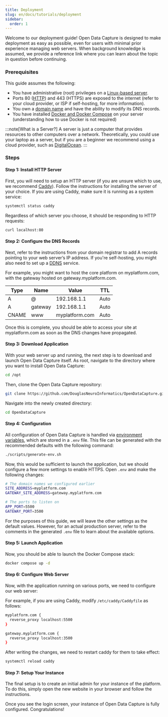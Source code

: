 ```yaml
---
title: Deployment
slug: en/docs/tutorials/deployment
sidebar:
  order: 1
---
```


Welcome to our deployment guide! Open Data Capture is designed to make deployment as easy as possible, even for users with minimal prior experience managing web servers. When background knowledge is assumed, we provide a reference link where you can learn about the topic in question before continuing.

### Prerequisites

This guide assumes the following:

- You have administrative (root) privileges on a [Linux-based server](https://developer.mozilla.org/en-US/docs/Learn/Common_questions/Web_mechanics/What_is_a_web_server).
- Ports 80 ([HTTP](https://developer.mozilla.org/en-US/docs/Web/HTTP)) and 443 (HTTPS) are exposed to the internet (refer to your cloud provider, or ISP if self-hosting, for more information).
- You own a [domain name](https://developer.mozilla.org/en-US/docs/Learn/Common_questions/Web_mechanics/What_is_a_domain_name) and have the ability to modify its DNS records.
- You have installed [Docker and Docker Compose](https://docs.docker.com/) on your server (understanding how to use Docker is not required)

:::note[What is a Server?]
A server is just a computer that provides resources to other computers over a network. Theoretically, you could use your laptop as a server, but if you are a beginner we recommend using a cloud provider, such as [DigitalOcean](https://www.digitalocean.com/).
:::

### Steps

#### Step 1: Install HTTP Server

First, you will need to setup an HTTP server (if you are unsure which to use, we recommend [Caddy](https://caddyserver.com/)). Follow the instructions for installing the server of your choice. If you are using Caddy, make sure it is running as a system service:

```sh
systemctl status caddy
```

Regardless of which server you choose, it should be responding to HTTP requests:

```sh
curl localhost:80
```

#### Step 2: Configure the DNS Records

Next, refer to the instructions from your domain registrar to add A records pointing to your web server’s IP address. If you're self-hosting, you might also need to set up a [DDNS](https://en.wikipedia.org/wiki/Dynamic_DNS) service.

For example, you might want to host the core platform on <span class="underline">myplatform.com</span>, with the gateway hosted on <span class="underline">gateway.myplatform.com</span>.

| **Type** | **Name** | **Value**      | **TTL** |
| -------- | -------- | -------------- | ------- |
| A        | @        | 192.168.1.1    | Auto    |
| A        | gateway  | 192.168.1.1    | Auto    |
| CNAME    | www      | myplatform.com | Auto    |

Once this is complete, you should be able to access your site at <span class="underline">myplatform.com</span> as soon as the DNS changes have propagated.

#### Step 3: Download Application

With your web server up and running, the next step is to download and launch Open Data Capture itself. As root, navigate to the directory where you want to install Open Data Capture:

```sh
cd /opt
```

Then, clone the Open Data Capture repository:

```sh
git clone https://github.com/DouglasNeuroInformatics/OpenDataCapture.git
```

Navigate into the newly created directory:

```sh
cd OpenDataCapture
```

#### Step 4: Configuration

All configuration of Open Data Capture is handled via [environment variables](https://en.wikipedia.org/wiki/Environment_variable), which are stored in a `.env` file. This file can be generated with the recommended defaults with the following command:

```sh
./scripts/generate-env.sh
```

Now, this would be sufficient to launch the application, but we should configure a few more settings to enable HTTPS. Open `.env` and make the following changes:

```sh
# The domain names we configured earlier
SITE_ADDRESS=myplatform.com
GATEWAY_SITE_ADDRESS=gateway.myplatform.com

# The ports to listen on
APP_PORT=5500
GATEWAY_PORT=3500
```

For the purposes of this guide, we will leave the other settings as the default values. However, for an actual production server, refer to the comments in the generated `.env` file to learn about the available options.

#### Step 5: Launch Application

Now, you should be able to launch the Docker Compose stack:

```sh
docker compose up -d
```

#### Step 6: Configure Web Server

Now, with the application running on various ports, we need to configure our web server:

For example, if you are using Caddy, modify `/etc/caddy/Caddyfile` as follows:

```sh
myplatform.com {
  reverse_proxy localhost:5500
}

gateway.myplatform.com {
  reverse_proxy localhost:3500
}
```

After writing the changes, we need to restart caddy for them to take effect:

```sh
systemctl reload caddy
```

#### Step 7: Setup Your Instance

The final setup is to create an initial admin for your instance of the platform. To do this, simply open the new website in your browser and follow the instructions.

Once you see the login screen, your instance of Open Data Capture is fully configured. Congratulations!
